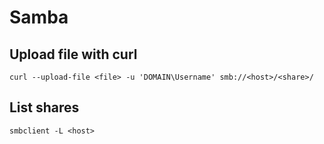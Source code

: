 # Samba

## Upload file with curl
```
curl --upload-file <file> -u 'DOMAIN\Username' smb://<host>/<share>/
```

## List shares
```
smbclient -L <host>
```
